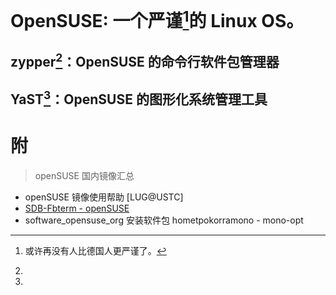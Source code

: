 <link href="../css/style.css" rel="stylesheet" type="text/css" />

# OpenSUSE: 一个严谨[^opensuse]的 Linux OS。

## zypper[^zypper]：OpenSUSE 的命令行软件包管理器

## YaST[^yast]：OpenSUSE 的图形化系统管理工具

# 附

> openSUSE 国内镜像汇总

+ openSUSE 镜像使用帮助 [LUG@USTC]
+ [SDB-Fbterm - openSUSE](https://zh.opensuse.org/SDB:Fbterm)
+ software_opensuse_org 安装软件包 hometpokorramono - mono-opt

[^opensuse]: 或许再没有人比德国人更严谨了。
[^zypper]: 
[^yast]: 
